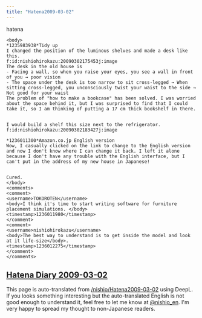 ```yaml
---
title: "Hatena2009-03-02"
---
```


hatena

```
<body>
*1235983938*Tidy up
I changed the position of the luminous shelves and made a desk like this.
f:id:nishiohirokazu:20090302175453j:image
The desk in the old house is
- Facing a wall, so when you raise your eyes, you see a wall in front of you → poor vision
- The space under the desk is too narrow to sit cross-legged → When sitting cross-legged, you unconsciously twist your waist to the side → Not good for your waist
The problem of "how to make a bookcase" has been solved. I was worried about the space behind it, but I was surprised to find that I could take it, so I am thinking of putting a 17 cm thick bookshelf in there.


I would build a shelf this size next to the refrigerator.
f:id:nishiohirokazu:20090302183427j:image

*1236011300*Amazon.co.jp English version
Wow, I casually clicked on the link to change to the English version and now I don't know where I can change it back. I left it alone because I don't have any trouble with the English interface, but I can't put in the address of my new house in Japanese!


Cured.
</body>
<comments>
<comment>
<username>TOKOROTEN</username>
<body>I think it's time to start writing software for furniture placement simulations. </body>
<timestamp>1236011980</timestamp>
</comment>
<comment>
<username>nishiohirokazu</username>
<body>The best way to understand is to get inside the model and look at it life-size</body>.
<timestamp>1236012275</timestamp>
</comment>
</comments>
```


[Hatena Diary 2009-03-02](https://nishiohirokazu.hatenadiary.org/archive/2009/03/02)
---
This page is auto-translated from [/nishio/Hatena2009-03-02](https://scrapbox.io/nishio/Hatena2009-03-02) using DeepL. If you looks something interesting but the auto-translated English is not good enough to understand it, feel free to let me know at [@nishio_en](https://twitter.com/nishio_en). I'm very happy to spread my thought to non-Japanese readers.